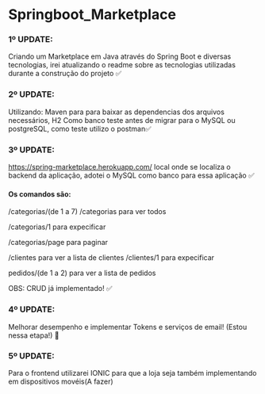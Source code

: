 # Springboot_Marketplace
### 1º UPDATE: 
Criando um Marketplace em Java através do Spring Boot e diversas tecnologias, irei atualizando o readme sobre as tecnologias utilizadas durante a construção do projeto :white_check_mark:	

### 2º UPDATE: 
Utilizando: Maven para para baixar as dependencias dos arquivos necessários, H2 Como banco teste antes de migrar para o MySQL ou postgreSQL, como teste utilizo o postman:white_check_mark:	

### 3º UPDATE: 
https://spring-marketplace.herokuapp.com/ local onde se localiza o backend da aplicação, adotei o MySQL como banco para essa aplicação :white_check_mark:	
   
   #### Os comandos são: 
   
   /categorias/(de 1 a 7)
   /categorias  para ver todos  
  
   /categorias/1 para expecificar 
  
   /categorias/page para paginar
   
   /clientes para ver a lista de clientes 
   /clientes/1  para expecificar
   
   pedidos/(de 1 a 2) para ver a lista de pedidos
  
   OBS: CRUD já implementado! :white_check_mark:	
   
 ### 4º UPDATE: 
   Melhorar desempenho e implementar Tokens e serviços de email! (Estou nessa etapa!) :construction:	
   
 ### 5º UPDATE: 
   Para o frontend utilizarei IONIC para que a loja seja também implementando em dispositivos movéis(A fazer)
   
